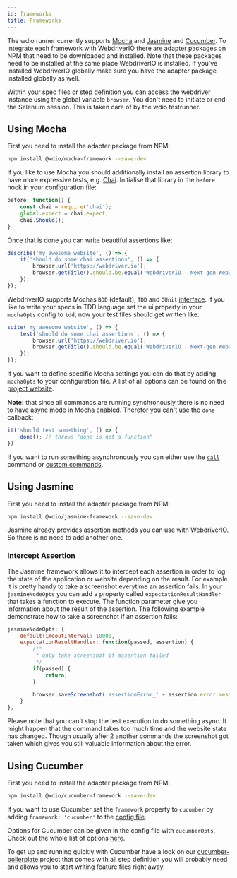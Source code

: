 ```yaml
---
id: frameworks
title: Frameworks
---
```


The wdio runner currently supports [Mocha](http://mochajs.org/) and [Jasmine](http://jasmine.github.io/) and [Cucumber](https://cucumber.io/). To integrate each framework with WebdriverIO there are adapter packages on NPM that need to be downloaded and installed. Note that these packages need to be installed at the same place WebdriverIO is installed. If you've installed WebdriverIO globally make sure you have the adapter package installed globally as well.

Within your spec files or step definition you can access the webdriver instance using the global variable `browser`. You don't need to initiate or end the Selenium session. This is taken care of by the wdio testrunner.

## Using Mocha

First you need to install the adapter package from NPM:

```sh
npm install @wdio/mocha-framework --save-dev
```

If you like to use Mocha you should additionally install an assertion library to have more expressive tests, e.g. [Chai](http://chaijs.com). Initialise that library in the `before` hook in your configuration file:

```js
before: function() {
    const chai = require('chai');
    global.expect = chai.expect;
    chai.Should();
}
```

Once that is done you can write beautiful assertions like:

```js
describe('my awesome website', () => {
    it('should do some chai assertions', () => {
        browser.url('https://webdriver.io');
        browser.getTitle().should.be.equal('WebdriverIO · Next-gen WebDriver test framework for Node.js');
    });
});
```

WebdriverIO supports Mochas `BDD` (default), `TDD` and `QUnit` [interface](https://mochajs.org/#interfaces). If you like to write your specs in TDD language set the ui property in your `mochaOpts` config to `tdd`, now your test files should get written like:

```js
suite('my awesome website', () => {
    test('should do some chai assertions', () => {
        browser.url('https://webdriver.io');
        browser.getTitle().should.be.equal('WebdriverIO · Next-gen WebDriver test framework for Node.js');
    });
});
```

If you want to define specific Mocha settings you can do that by adding `mochaOpts` to your configuration file. A list of all options can be found on the [project website](http://mochajs.org/).

__Note:__ that since all commands are running synchronously there is no need to have async mode in Mocha enabled. Therefor you can't use the `done` callback:

```js
it('should test something', () => {
    done(); // throws "done is not a function"
})
```

If you want to run something asynchronously you can either use the [`call`](api/browser/call.md) command or [custom commands](CustomCommands.md).

## Using Jasmine

First you need to install the adapter package from NPM:

```sh
npm install @wdio/jasmine-framework --save-dev
```

Jasmine already provides assertion methods you can use with WebdriverIO. So there is no need to add another one.

### Intercept Assertion

The Jasmine framework allows it to intercept each assertion in order to log the state of the application or website depending on the result. For example it is pretty handy to take a screenshot everytime an assertion fails. In your `jasmineNodeOpts` you can add a property called `expectationResultHandler` that takes a function to execute. The function parameter give you information about the result of the assertion. The following example demonstrate how to take a screenshot if an assertion fails:

```js
jasmineNodeOpts: {
    defaultTimeoutInterval: 10000,
    expectationResultHandler: function(passed, assertion) {
        /**
         * only take screenshot if assertion failed
         */
        if(passed) {
            return;
        }

        browser.saveScreenshot('assertionError_' + assertion.error.message + '.png');
    }
},
```

Please note that you can't stop the test execution to do something async. It might happen that
the command takes too much time and the website state has changed. Though usually after 2 another
commands the screenshot got taken which gives you still valuable information about the error.

## Using Cucumber

First you need to install the adapter package from NPM:

```sh
npm install @wdio/cucumber-framework --save-dev
```

If you want to use Cucumber set the `framework` property to `cucumber` by adding `framework: 'cucumber'` to the [config file](ConfigurationFile.md).

Options for Cucumber can be given in the config file with `cucumberOpts`. Check out the whole list of options [here](https://github.com/webdriverio/webdriverio/tree/master/packages/wdio-cucumber-framework#cucumberopts-options).

To get up and running quickly with Cucumber have a look on our [cucumber-boilerplate](https://github.com/webdriverio/cucumber-boilerplate) project that comes with all step definition you will probably need and allows you to start writing feature files right away.
